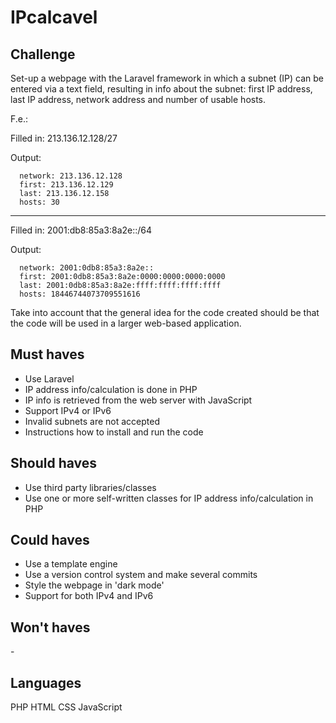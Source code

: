 # IPcalcavel

## Challenge

Set-up a webpage with the Laravel framework in which a subnet (IP) can be entered via a text field,
resulting in info about the subnet: first IP address, last IP address, network address and number of usable hosts.

F.e.:

Filled in: 213.136.12.128/27

Output:

```
  network: 213.136.12.128
  first: 213.136.12.129
  last: 213.136.12.158
  hosts: 30
```

---

Filled in: 2001:db8:85a3:8a2e::/64

Output:

```
  network: 2001:0db8:85a3:8a2e::
  first: 2001:0db8:85a3:8a2e:0000:0000:0000:0000
  last: 2001:0db8:85a3:8a2e:ffff:ffff:ffff:ffff
  hosts: 18446744073709551616
```

Take into account that the general idea for the code created should be that the code will be used in a larger web-based application.

## Must haves

* Use Laravel
* IP address info/calculation is done in PHP
* IP info is retrieved from the web server with JavaScript
* Support IPv4 or IPv6
* Invalid subnets are not accepted
* Instructions how to install and run the code

## Should haves

* Use third party libraries/classes
* Use one or more self-written classes for IP address info/calculation in PHP

## Could haves

* Use a template engine
* Use a version control system and make several commits
* Style the webpage in 'dark mode'
* Support for both IPv4 and IPv6

## Won't haves

\-

## Languages

PHP
HTML
CSS
JavaScript